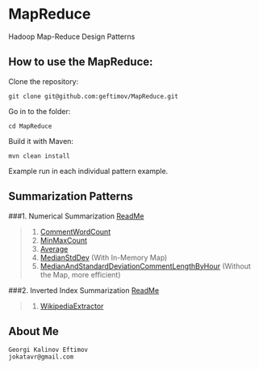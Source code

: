 MapReduce
=========

Hadoop Map-Reduce Design Patterns

How to use the MapReduce:
--------------------------

Clone the repository:
```
git clone git@github.com:geftimov/MapReduce.git
```
Go in to the folder:
```
cd MapReduce
```
Build it with Maven:
```
mvn clean install
```
Example run in each individual pattern example.

## Summarization Patterns 
###1. Numerical Summarization [ReadMe](https://github.com/geftimov/MapReduce/tree/master/readme/NumericalSummarization.md)

>1. [CommentWordCount](https://github.com/geftimov/MapReduce/tree/master/readme/CommentWordCount.md)
>2. [MinMaxCount](https://github.com/geftimov/MapReduce/tree/master/readme/MinMaxCount.md)
>3. [Average](https://github.com/geftimov/MapReduce/tree/master/readme/Average.md)
>4. [MedianStdDev](https://github.com/geftimov/MapReduce/tree/master/readme/MedianStdDev.md) (With In-Memory Map)
>5. [MedianAndStandardDeviationCommentLengthByHour](https://github.com/geftimov/MapReduce/tree/master/readme/MedianAndStandardDeviationCommentLengthByHour.md) (Without the Map, more efficient)

###2.  Inverted Index Summarization [ReadMe](https://github.com/geftimov/MapReduce/tree/master/readme/InvertedIndexSummarization.md)
>1. [WikipediaExtractor](https://github.com/geftimov/MapReduce/tree/master/readme/WikipediaExtractor.md)


About Me
---------
```
Georgi Kalinov Eftimov
jokatavr@gmail.com
```
